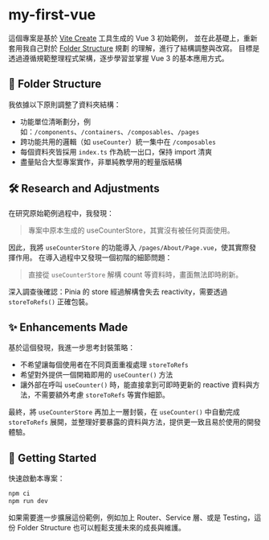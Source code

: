 # my-first-vue

這個專案是基於 [Vite Create](https://vite.dev/guide/) 工具生成的 Vue 3 初始範例，
並在此基礎上，重新套用我自己對於 [Folder Structure](https://lofty-find-5f1.notion.site/Folder-Structure-17006b644a208055b985eaa25886a051?pvs=4) 規劃 的理解，進行了結構調整與改寫。
目標是透過遵循規範整理程式架構，逐步學習並掌握 Vue 3 的基本應用方式。

## 📂 Folder Structure

我依據以下原則調整了資料夾結構：

- 功能單位清晰劃分，例如：`/components`、`/containers`、`/composables`、`/pages`
- 跨功能共用的邏輯（如 `useCounter`）統一集中在 `/composables`
- 每個資料夾皆採用 `index.ts` 作為統一出口，保持 import 清爽
- 盡量貼合大型專案實作，非單純教學用的輕量版結構

## 🛠 Research and Adjustments

在研究原始範例過程中，我發現：

> 專案中原本生成的 useCounterStore，其實沒有被任何頁面使用。

因此，我將 `useCounterStore` 的功能導入 `/pages/About/Page.vue`，使其實際發揮作用。
在導入過程中又發現一個初階的細節問題：

> 直接從 `useCounterStore` 解構 count 等資料時，畫面無法即時刷新。

深入調查後確認：Pinia 的 store 經過解構會失去 reactivity，需要透過 `storeToRefs()` 正確包裝。

## ✨ Enhancements Made

基於這個發現，我進一步思考封裝策略：

- 不希望讓每個使用者在不同頁面重複處理 `storeToRefs`
- 希望對外提供一個開箱即用的 `useCounter()` 方法
- 讓外部在呼叫 `useCounter()` 時，能直接拿到可即時更新的 reactive 資料與方法，不需要額外考慮 `storeToRefs` 等實作細節。

最終，將 `useCounterStore` 再加上一層封裝，在 `useCounter()` 中自動完成 `storeToRefs` 展開，並整理好要暴露的資料與方法，提供更一致且易於使用的開發體驗。

## 🚀 Getting Started

快速啟動本專案：

```bash
npm ci
npm run dev
```

如果需要進一步擴展這份範例，例如加上 Router、Service 層、或是 Testing，這份 Folder Structure 也可以輕鬆支援未來的成長與維護。
